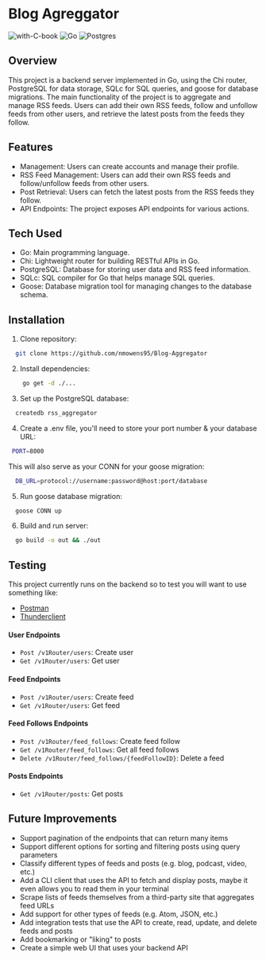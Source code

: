 # Blog Agreggator 
![with-C-book](https://github.com/nmowens95/Blog-Aggregator/assets/126295718/e4bf1c85-7379-4167-8fc3-8e7f5cba6f48) ![Go](https://img.shields.io/badge/go-%2300ADD8.svg?style=plastic&logo=go&logoColor=white) ![Postgres](https://img.shields.io/badge/postgres-%23316192.svg?style=plastic&logo=postgresql&logoColor=white)

## Overview
This project is a backend server implemented in Go, using the Chi router, PostgreSQL for data storage, SQLc for SQL queries, and goose for database migrations. The main functionality of the project is to aggregate and manage RSS feeds. Users can add their own RSS feeds, follow and unfollow feeds from other users, and retrieve the latest posts from the feeds they follow.

## Features
- Management: Users can create accounts and manage their profile.
- RSS Feed Management: Users can add their own RSS feeds and follow/unfollow feeds from other users.
- Post Retrieval: Users can fetch the latest posts from the RSS feeds they follow.
- API Endpoints: The project exposes API endpoints for various actions.

## Tech Used
- Go: Main programming language.
- Chi: Lightweight router for building RESTful APIs in Go.
- PostgreSQL: Database for storing user data and RSS feed information.
- SQLc: SQL compiler for Go that helps manage SQL queries.
- Goose: Database migration tool for managing changes to the database schema.

## Installation
 
1. Clone repository:
```bash
  git clone https://github.com/nmowens95/Blog-Aggregator
```
2. Install dependencies:
```bash
    go get -d ./...
```
3. Set up the PostgreSQL database:
```bash
  createdb rss_aggregator
```
4. Create a .env file, you'll need to store your port number & your database URL:
```bash
 PORT=8000
```
This will also serve as your CONN for your goose migration:
```bash
  DB_URL=protocol://username:password@host:port/database
```
5. Run goose database migration:
```bash
  goose CONN up
```
6. Build and run server:
```bash
  go build -o out && ./out
```
## Testing
This project currently runs on the backend so to test you will want to use something like:
- [Postman](https://www.postman.com/)
- [Thunderclient](https://www.thunderclient.com/)

#### User Endpoints
- `Post /v1Router/users`: Create user
- `Get /v1Router/users`: Get user

#### Feed Endpoints
- `Post /v1Router/users`: Create feed
- `Get /v1Router/users`: Get feed

#### Feed Follows Endpoints
- `Post /v1Router/feed_follows`: Create feed follow
- `Get /v1Router/feed_follows`: Get all feed follows
- `Delete /v1Router/feed_follows/{feedFollowID}`: Delete a feed

#### Posts Endpoints
- `Get /v1Router/posts`: Get posts
    
## Future Improvements
- Support pagination of the endpoints that can return many items
- Support different options for sorting and filtering posts using query parameters
- Classify different types of feeds and posts (e.g. blog, podcast, video, etc.)
- Add a CLI client that uses the API to fetch and display posts, maybe it even allows you to read them in your terminal
- Scrape lists of feeds themselves from a third-party site that aggregates feed URLs
- Add support for other types of feeds (e.g. Atom, JSON, etc.)
- Add integration tests that use the API to create, read, update, and delete feeds and posts
- Add bookmarking or "liking" to posts
- Create a simple web UI that uses your backend API
